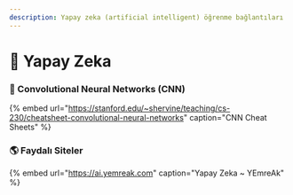 ```yaml
---
description: Yapay zeka (artificial intelligent) öğrenme bağlantıları
---
```


# 🧠 Yapay Zeka

### 🧬 Convolutional Neural Networks \(CNN\)

{% embed url="https://stanford.edu/~shervine/teaching/cs-230/cheatsheet-convolutional-neural-networks" caption="CNN Cheat Sheets" %}



### 🌎 Faydalı Siteler

{% embed url="https://ai.yemreak.com" caption="Yapay Zeka ~ YEmreAk" %}

